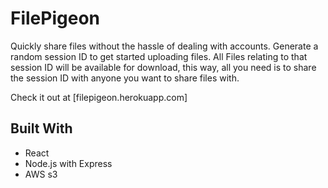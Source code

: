 # FilePigeon
Quickly share files without the hassle of dealing with accounts. Generate a random session ID to get started uploading files. All Files relating to that session ID will be available for download, this way, all you need is to share the session ID with anyone you want to share files with.

Check it out at [filepigeon.herokuapp.com]

## Built With
* React
* Node.js with Express
* AWS s3
